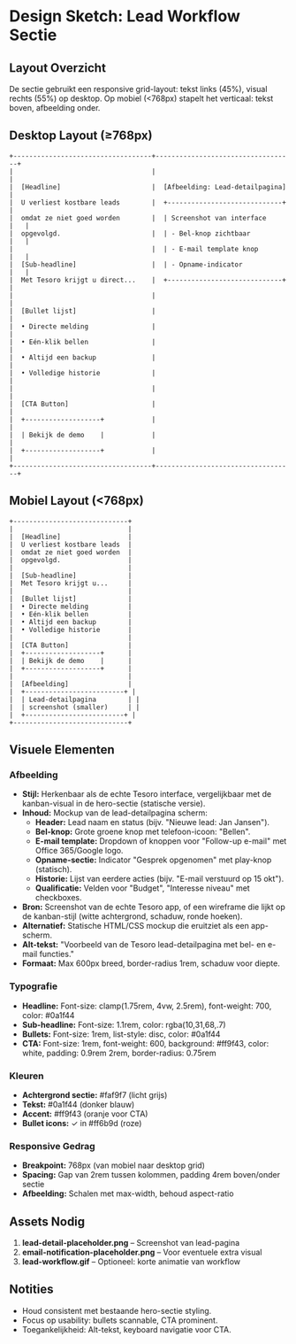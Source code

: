 # Design Sketch: Lead Workflow Sectie

## Layout Overzicht
De sectie gebruikt een responsive grid-layout: tekst links (45%), visual rechts (55%) op desktop. Op mobiel (<768px) stapelt het verticaal: tekst boven, afbeelding onder.

## Desktop Layout (≥768px)

```
+-----------------------------------+-----------------------------------+
|                                   |                                   |
|  [Headline]                       |  [Afbeelding: Lead-detailpagina]  |
|  U verliest kostbare leads        |  +-----------------------------+   |
|  omdat ze niet goed worden        |  | Screenshot van interface     |   |
|  opgevolgd.                       |  | - Bel-knop zichtbaar         |   |
|                                   |  | - E-mail template knop       |   |
|  [Sub-headline]                   |  | - Opname-indicator           |   |
|  Met Tesoro krijgt u direct...    |  +-----------------------------+   |
|                                   |                                   |
|  [Bullet lijst]                   |                                   |
|  • Directe melding                |                                   |
|  • Eén-klik bellen                |                                   |
|  • Altijd een backup              |                                   |
|  • Volledige historie             |                                   |
|                                   |                                   |
|  [CTA Button]                     |                                   |
|  +-------------------+            |                                   |
|  | Bekijk de demo    |            |                                   |
|  +-------------------+            |                                   |
+-----------------------------------+-----------------------------------+
```

## Mobiel Layout (<768px)

```
+-----------------------------+
|                             |
|  [Headline]                 |
|  U verliest kostbare leads  |
|  omdat ze niet goed worden  |
|  opgevolgd.                 |
|                             |
|  [Sub-headline]             |
|  Met Tesoro krijgt u...     |
|                             |
|  [Bullet lijst]             |
|  • Directe melding          |
|  • Eén-klik bellen          |
|  • Altijd een backup        |
|  • Volledige historie       |
|                             |
|  [CTA Button]               |
|  +-------------------+      |
|  | Bekijk de demo    |      |
|  +-------------------+      |
|                             |
|  [Afbeelding]               |
|  +-------------------------+ |
|  | Lead-detailpagina        | |
|  | screenshot (smaller)     | |
|  +-------------------------+ |
+-----------------------------+
```

## Visuele Elementen

### Afbeelding
- **Stijl:** Herkenbaar als de echte Tesoro interface, vergelijkbaar met de kanban-visual in de hero-sectie (statische versie).
- **Inhoud:** Mockup van de lead-detailpagina scherm:
  - **Header:** Lead naam en status (bijv. "Nieuwe lead: Jan Jansen").
  - **Bel-knop:** Grote groene knop met telefoon-icoon: "Bellen".
  - **E-mail template:** Dropdown of knoppen voor "Follow-up e-mail" met Office 365/Google logo.
  - **Opname-sectie:** Indicator "Gesprek opgenomen" met play-knop (statisch).
  - **Historie:** Lijst van eerdere acties (bijv. "E-mail verstuurd op 15 okt").
  - **Qualificatie:** Velden voor "Budget", "Interesse niveau" met checkboxes.
- **Bron:** Screenshot van de echte Tesoro app, of een wireframe die lijkt op de kanban-stijl (witte achtergrond, schaduw, ronde hoeken).
- **Alternatief:** Statische HTML/CSS mockup die eruitziet als een app-scherm.
- **Alt-tekst:** "Voorbeeld van de Tesoro lead-detailpagina met bel- en e-mail functies."
- **Formaat:** Max 600px breed, border-radius 1rem, schaduw voor diepte.

### Typografie
- **Headline:** Font-size: clamp(1.75rem, 4vw, 2.5rem), font-weight: 700, color: #0a1f44
- **Sub-headline:** Font-size: 1.1rem, color: rgba(10,31,68,.7)
- **Bullets:** Font-size: 1rem, list-style: disc, color: #0a1f44
- **CTA:** Font-size: 1rem, font-weight: 600, background: #ff9f43, color: white, padding: 0.9rem 2rem, border-radius: 0.75rem

### Kleuren
- **Achtergrond sectie:** #faf9f7 (licht grijs)
- **Tekst:** #0a1f44 (donker blauw)
- **Accent:** #ff9f43 (oranje voor CTA)
- **Bullet icons:** ✓ in #ff6b9d (roze)

### Responsive Gedrag
- **Breakpoint:** 768px (van mobiel naar desktop grid)
- **Spacing:** Gap van 2rem tussen kolommen, padding 4rem boven/onder sectie
- **Afbeelding:** Schalen met max-width, behoud aspect-ratio

## Assets Nodig
1. **lead-detail-placeholder.png** – Screenshot van lead-pagina
2. **email-notification-placeholder.png** – Voor eventuele extra visual
3. **lead-workflow.gif** – Optioneel: korte animatie van workflow

## Notities
- Houd consistent met bestaande hero-sectie styling.
- Focus op usability: bullets scannable, CTA prominent.
- Toegankelijkheid: Alt-tekst, keyboard navigatie voor CTA.
